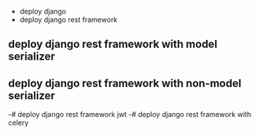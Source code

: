 * deploy django
* deploy django rest framework
## deploy django rest framework with model serializer
## deploy django rest framework with non-model serializer
-# deploy django rest framework jwt
-# deploy django rest framework with celery
